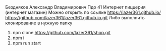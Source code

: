 Бездняков Александр Владимирович Пдо 41
Интернет пиццерия (интернет магазин) 
Можно открыть по ссылке https://lazer361.github.io/
https://github.com/lazer361/lazer361.github.io.git
Либо выполнить клонирование в нужную папку
1) npn clone https://github.com/lazer361/shop.git 
2) npm i 
3) npm run start
